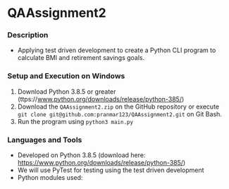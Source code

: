 # QAAssignment2


### Description
- Applying test driven development to create a Python CLI program to calculate BMI and retirement savings goals.  

### Setup and Execution on Windows
1. Download Python 3.8.5 or greater (ttps://www.python.org/downloads/release/python-385/)
2. Download the ```QAAssignment2.zip``` on the GitHub repository or execute ``` git clone git@github.com:pranmar123/QAAssignment2.git ``` on Git Bash.
3. Run the program using ```python3 main.py```



### Languages and Tools
- Developed on Python 3.8.5 (download here: https://www.python.org/downloads/release/python-385/)
- We will use PyTest for testing using the test driven development
- Python modules used: 
